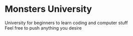 # Monsters University
University for beginners to learn coding and computer stuff  
Feel free to push anything you desire

